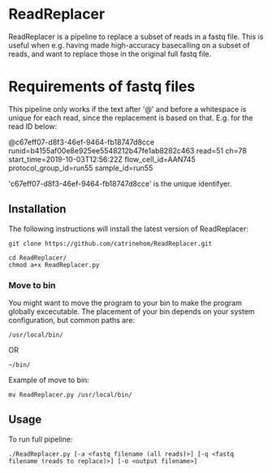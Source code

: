 # ReadReplacer

ReadReplacer is a pipeline to replace a subset of reads in a fastq file. 
This is useful when e.g. having made high-accuracy basecalling on a subset of reads, and want to replace those in the original full fastq file. 


# Requirements of fastq files
This pipeline only works if the text after '@' and before a whitespace is unique for each read, since the replacement is based on that. E.g. for the read ID below:

@c67eff07-d8f3-46ef-9464-fb18747d8cce runid=b4155af00e8e925ee5548212b47fe1ab8282c463 read=51 ch=78 start_time=2019-10-03T12:56:22Z flow_cell_id=AAN745 protocol_group_id=run55 sample_id=run55

'c67eff07-d8f3-46ef-9464-fb18747d8cce' is the unique identifyer.

## Installation

The following instructions will install the latest version of ReadReplacer:

```
git clone https://github.com/catrinehom/ReadReplacer.git

cd ReadReplacer/
chmod a+x ReadReplacer.py
```

### Move to bin 
You might want to move the program to your bin to make the program globally excecutable. 
The placement of your bin depends on your system configuration, but common paths are:

```
/usr/local/bin/
```
OR
```
~/bin/
```

Example of move to bin:

```
mv ReadReplacer.py /usr/local/bin/
```

## Usage

To run full pipeline:

```
./ReadReplacer.py [-a <fastq filename (all reads)>] [-q <fastq filename (reads to replace)>] [-o <output filename>]
```


